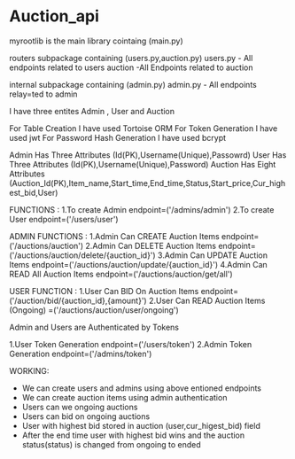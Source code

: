 # Auction_api

myrootlib is the main library cointaing (main.py)

routers subpackage containing (users.py,auction.py)
users.py - All endpoints related to users
auction -All Endpoints related to auction

internal subpackage containing (admin.py)
admin.py - All endpoints relay=ted to admin

I have three entites Admin , User and Auction

For Table Creation I have used Tortoise ORM
For Token Generation I have used jwt
For Password Hash Generation I have used bcrypt

Admin Has Three Attributes (Id(PK),Username(Unique),Passowrd)
User Has Three Attributes (Id(PK),Username(Unique),Password)
Auction Has Eight Attributes (Auction_Id(PK),Item_name,Start_time,End_time,Status,Start_price,Cur_highest_bid,User)

FUNCTIONS :
1.To create Admin endpoint=('/admins/admin')
2.To create User endpoint=('/users/user')

ADMIN FUNCTIONS :
1.Admin Can CREATE Auction Items endpoint=('/auctions/auction')
2.Admin Can DELETE Auction Items endpoint=('/auctions/auction/delete/{auction_id}')
3.Admin Can UPDATE Auction Items endpoint=('/auctions/auction/update/{auction_id}')
4.Admin Can READ  All Auction Items endpoint=('/auctions/auction/get/all')


USER FUNCTION :
1.User Can BID On Auction Items endpoint=('/auction/bid/{auction_id},{amount}')
2.User Can READ Auction Items (Ongoing) =('/auctions/auction/user/ongoing')

Admin and Users are Authenticated by Tokens

1.User Token Generation endpoint=('/users/token')
2.Admin Token Generation endpoint=('/admins/token')

WORKING:
- We can create users and admins using above entioned endpoints
- We can create auction items using admin authentication
- Users can we ongoing auctions
- Users can bid on ongoing auctions
- User with highest bid stored in auction (user,cur_higest_bid) field
- After the end time user with highest bid wins and the auction status(status) is changed from ongoing to ended

